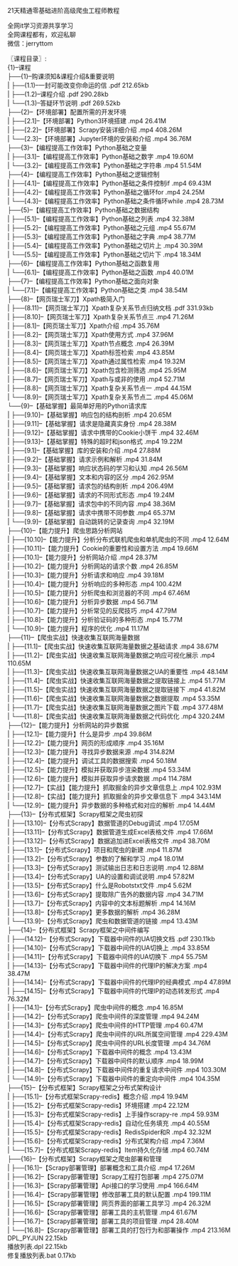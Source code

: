 21天精通零基础进阶高级爬虫工程师教程

全网it学习资源共享学习<br>全网课程都有，欢迎私聊<br>微信：jerryttom<br>

〖课程目录〗:<br> {1}–课程<br> ├──{1}–购课须知&amp;课程介绍&amp;重要说明<br> | ├──(1.1)–一封可能改变你命运的信 .pdf 212.65kb<br> | ├──(1.2)–课程介绍 .pdf 290.28kb<br> | └──(1.3)–答疑环节说明 .pdf 269.52kb<br> ├──{2}–【环境部署】配置所需的开发环境<br> | ├──[2.1]–【环境部署】Python3环境搭建 .mp4 26.41M<br> | ├──[2.2]–【环境部署】Scrapy安装详细介绍 .mp4 408.26M<br> | └──[2.3]–【环境部署】Jupyter环境的安装和介绍 .mp4 36.76M<br> ├──{3}–【编程提高工作效率】Python基础之变量<br> | ├──[3.1]–【编程提高工作效率】Python基础之数字 .mp4 19.60M<br> | └──[3.2]–【编程提高工作效率】Python基础之字符串 .mp4 51.54M<br> ├──{4}–【编程提高工作效率】Python基础之逻辑控制<br> | ├──[4.1]–【编程提高工作效率】Python基础之条件控制if .mp4 69.43M<br> | ├──[4.2]–【编程提高工作效率】Python基础之循环for .mp4 24.25M<br> | └──[4.3]–【编程提高工作效率】Python基础之条件循环while .mp4 28.73M<br> ├──{5}–【编程提高工作效率】Python基础之数据结构<br> | ├──[5.1]–【编程提高工作效率】Python基础之列表 .mp4 32.38M<br> | ├──[5.2]–【编程提高工作效率】Python基础之元组 .mp4 55.67M<br> | ├──[5.3]–【编程提高工作效率】Python基础之字典 .mp4 38.77M<br> | ├──[5.4]–【编程提高工作效率】Python基础之切片上 .mp4 30.39M<br> | └──[5.5]–【编程提高工作效率】Python基础之切片下 .mp4 18.34M<br> ├──{6}–【编程提高工作效率】Python基础之函数复用<br> | └──[6.1]–【编程提高工作效率】Python基础之函数 .mp4 40.01M<br> ├──{7}–【编程提高工作效率】Python基础之面向对象<br> | └──[7.1]–【编程提高工作效率】Python基础之类 .mp4 38.54M<br> ├──{8}–【网页瑞士军刀】Xpath极简入门<br> | ├──(8.11)–【网页瑞士军刀】Xpath复杂关系节点归纳文档 .pdf 331.93kb<br> | ├──[8.10]–【网页瑞士军刀】Xpath复杂关系节点三 .mp4 71.26M<br> | ├──[8.1]–【网页瑞士军刀】Xpath介绍 .mp4 35.76M<br> | ├──[8.2]–【网页瑞士军刀】Xpath使用方式 .mp4 37.96M<br> | ├──[8.3]–【网页瑞士军刀】Xpath节点概念 .mp4 26.39M<br> | ├──[8.4]–【网页瑞士军刀】Xpath标签检索 .mp4 43.85M<br> | ├──[8.5]–【网页瑞士军刀】Xpath通过属性检索 .mp4 19.32M<br> | ├──[8.6]–【网页瑞士军刀】Xpath包含检测筛选 .mp4 25.95M<br> | ├──[8.7]–【网页瑞士军刀】Xpath与或非的使用 .mp4 52.71M<br> | ├──[8.8]–【网页瑞士军刀】Xpath复杂关系节点一 .mp4 44.15M<br> | └──[8.9]–【网页瑞士军刀】Xpath复杂关系节点二 .mp4 45.06M<br> └──{9}–【基础掌握】最简单好用的Python请求库<br> | ├──[9.10]–【基础掌握】响应包的结构剖析 .mp4 20.65M<br> | ├──[9.11]–【基础掌握】请求是隐藏真实身份 .mp4 28.38M<br> | ├──[9.12]–【基础掌握】请求中携带的Cookie小饼干 .mp4 32.46M<br> | ├──[9.13]–【基础掌握】特殊的超时和json格式 .mp4 19.22M<br> | ├──[9.1]–【基础掌握】库的安装和介绍 .mp4 27.88M<br> | ├──[9.2]–【基础掌握】请求示例和解析 .mp4 31.84M<br> | ├──[9.3]–【基础掌握】响应状态码的学习和认知 .mp4 26.56M<br> | ├──[9.4]–【基础掌握】文本和内容的区分 .mp4 262.95M<br> | ├──[9.5]–【基础掌握】请求包的结构剖析 .mp4 206.49M<br> | ├──[9.6]–【基础掌握】请求的不同形式形态 .mp4 19.24M<br> | ├──[9.7]–【基础掌握】请求包中的不同内容 .mp4 38.36M<br> | ├──[9.8]–【基础掌握】请求中携带不同参数 .mp4 65.37M<br> | └──[9.9]–【基础掌握】自动跳转的记录查询 .mp4 32.19M<br> ├──{10}–【能力提升】爬虫思路分析网站<br> | ├──[10.10]–【能力提升】分析分布式联机爬虫和单机爬虫的不同 .mp4 12.64M<br> | ├──[10.11]–【能力提升】Cookie的重要性和设置方法 .mp4 19.66M<br> | ├──[10.1]–【能力提升】分析网站介绍 .mp4 28.37M<br> | ├──[10.2]–【能力提升】分析网站的请求个数 .mp4 26.85M<br> | ├──[10.3]–【能力提升】分析请求和响应 .mp4 39.18M<br> | ├──[10.4]–【能力提升】分析响应的多种形态 .mp4 100.42M<br> | ├──[10.5]–【能力提升】分析爬虫和浏览器的不同 .mp4 67.46M<br> | ├──[10.6]–【能力提升】分析异步数据 .mp4 56.71M<br> | ├──[10.7]–【能力提升】分析常见的反爬技巧 .mp4 47.79M<br> | ├──[10.8]–【能力提升】分析验证码的多种形态 .mp4 15.77M<br> | └──[10.9]–【能力提升】程序的优化 .mp4 11.17M<br> ├──{11}–【爬虫实战】快速收集互联网海量数据<br> | ├──[11.1]–【爬虫实战】快速收集互联网海量数据之基础请求 .mp4 38.67M<br> | ├──[11.2]–【爬虫实战】快速收集互联网海量数据之响应可视化展示 .mp4 110.65M<br> | ├──[11.3]–【爬虫实战】快速收集互联网海量数据之UA的重要性 .mp4 48.14M<br> | ├──[11.4]–【爬虫实战】快速收集互联网海量数据之提取链接上 .mp4 51.77M<br> | ├──[11.5]–【爬虫实战】快速收集互联网海量数据之提取链接下 .mp4 41.82M<br> | ├──[11.6]–【爬虫实战】快速收集互联网海量数据之数据提取 .mp4 53.35M<br> | ├──[11.7]–【爬虫实战】快速收集互联网海量数据之图片下载 .mp4 377.48M<br> | └──[11.8]–【爬虫实战】快速收集互联网海量数据之代码优化 .mp4 320.24M<br> ├──{12}–【能力提升】分析网站的异步数据<br> | ├──[12.1]–【能力提升】什么是异步 .mp4 39.86M<br> | ├──[12.2]–【能力提升】网页的形成顺序 .mp4 35.16M<br> | ├──[12.3]–【能力提升】寻找异步数据来源 .mp4 314.82M<br> | ├──[12.4]–【能力提升】调试工具的数据搜索 .mp4 50.18M<br> | ├──[12.5]–【能力提升】模拟并获取异步渲染数据 .mp4 53.34M<br> | ├──[12.6]–【能力提升】模拟并获取异步请求数据 .mp4 114.78M<br> | ├──[12.7]–【实战】【能力提升】抓取掘金的异步文章信息上 .mp4 102.93M<br> | ├──[12.8]–【实战】【能力提升】抓取掘金的异步文章信息下 .mp4 343.14M<br> | └──[12.9]–【能力提升】异步数据的多种格式和对应的解析 .mp4 14.44M<br> ├──{13}–【分布式框架】Scrapy框架之爬虫初探<br> | ├──[13.10]–【分布式Scrapy】数据管道的Debug调试 .mp4 17.05M<br> | ├──[13.11]–【分布式Scrapy】数据管道生成Excel表格文件 .mp4 17.66M<br> | ├──[13.12]–【分布式Scrapy】数据追加进Excel表格文件 .mp4 38.70M<br> | ├──[13.1]–【分布式Scrapy】项目和爬虫的新建 .mp4 11.87M<br> | ├──[13.2]–【分布式Scrapy】参数的了解和学习 .mp4 18.01M<br> | ├──[13.3]–【分布式Scrapy】测试输出日志和日志说明 .mp4 12.88M<br> | ├──[13.4]–【分布式Scrapy】UA的设置和调试说明 .mp4 57.82M<br> | ├──[13.5]–【分布式Scrapy】什么是Robotstxt文件 .mp4 5.62M<br> | ├──[13.6]–【分布式Scrapy】提取除广告外的数据内容 .mp4 34.71M<br> | ├──[13.7]–【分布式Scrapy】内容中的文本标题解析 .mp4 14.16M<br> | ├──[13.8]–【分布式Scrapy】更多数据的解析 .mp4 36.28M<br> | └──[13.9]–【分布式Scrapy】爬虫和数据管道的链接 .mp4 13.43M<br> ├──{14}–【分布式框架】Scrapy框架之中间件编写<br> | ├──(14.12)–【分布式Scrapy】下载器中间件的UA切换文档 .pdf 230.11kb<br> | ├──[14.10]–【分布式Scrapy】下载器中间件的UA切换上 .mp4 33.85M<br> | ├──[14.11]–【分布式Scrapy】下载器中间件的UA切换下 .mp4 55.75M<br> | ├──[14.13]–【分布式Scrapy】下载器中间件的代理IP的解决方案 .mp4 38.47M<br> | ├──[14.14]–【分布式Scrapy】下载器中间件的代理IP的经典模式 .mp4 47.89M<br> | ├──[14.15]–【分布式Scrapy】下载器中间件的代理IP的动态转发形式 .mp4 76.32M<br> | ├──[14.1]–【分布式Scrapy】爬虫中间件的概念 .mp4 16.85M<br> | ├──[14.2]–【分布式Scrapy】爬虫中间件的深度管理 .mp4 94.24M<br> | ├──[14.3]–【分布式Scrapy】爬虫中间件的HTTP管理 .mp4 60.47M<br> | ├──[14.4]–【分布式Scrapy】爬虫中间件的URL所属空间管理 .mp4 229.43M<br> | ├──[14.5]–【分布式Scrapy】爬虫中间件的URL长度管理 .mp4 34.76M<br> | ├──[14.6]–【分布式Scrapy】下载器中间件的概念 .mp4 13.43M<br> | ├──[14.7]–【分布式Scrapy】下载器中间件的默认顺序 .mp4 18.99M<br> | ├──[14.8]–【分布式Scrapy】下载器中间件的重复请求中间件 .mp4 103.30M<br> | └──[14.9]–【分布式Scrapy】下载器中间件的重定向中间件 .mp4 104.35M<br> ├──{15}–【分布式框架】Scrapy框架之分布式架构设计<br> | ├──[15.1]–【分布式框架Scrapy-redis】概念介绍 .mp4 19.94M<br> | ├──[15.2]–【分布式框架Scrapy-redis】环境搭建 .mp4 22.12M<br> | ├──[15.3]–【分布式框架Scrapy-redis】上手操作scrapy-re .mp4 59.93M<br> | ├──[15.4]–【分布式框架Scrapy-redis】自动化任务填充 .mp4 40.55M<br> | ├──[15.5]–【分布式框架Scrapy-redis】RedisSpider和R .mp4 32.32M<br> | ├──[15.6]–【分布式框架Scrapy-redis】分布式架构介绍 .mp4 7.36M<br> | └──[15.7]–【分布式框架Scrapy-redis】Item持久化存储 .mp4 60.74M<br> ├──{16}–【分布式框架】Scrapy框架之爬虫部署和管理<br> | ├──[16.1]–【Scrapy部署管理】部署概念和工具介绍 .mp4 17.26M<br> | ├──[16.2]–【Scrapy部署管理】Scrapy工程打包部署 .mp4 275.07M<br> | ├──[16.3]–【Scrapy部署管理】Api接口的学习使用 .mp4 166.64M<br> | ├──[16.4]–【Scrapy部署管理】修改部署工具的默认配置 .mp4 199.11M<br> | ├──[16.5]–【Scrapy部署管理】网页界面的部署工具学习 .mp4 26.32M<br> | ├──[16.6]–【Scrapy部署管理】部署工具的主机管理 .mp4 61.67M<br> | ├──[16.7]–【Scrapy部署管理】部署工具的项目管理 .mp4 28.40M<br> | └──[16.8]–【Scrapy部署管理】部署工具的打包行为和部署操作 .mp4 213.16M<br> DPL_PYJUN 22.15kb<br> 播放列表.dpl 22.15kb<br> 修复播放列表.bat 0.17kb